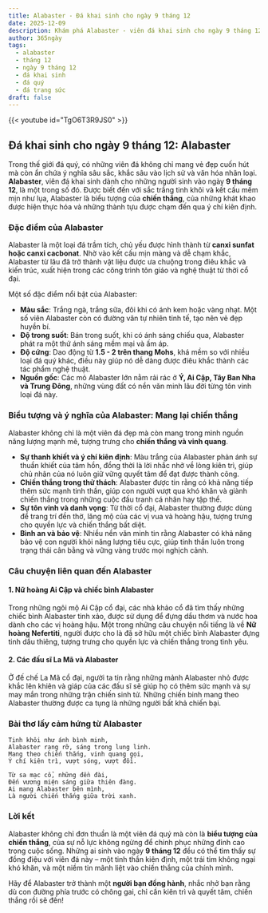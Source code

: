 ```yaml
---
title: Alabaster - Đá khai sinh cho ngày 9 tháng 12
date: 2025-12-09
description: Khám phá Alabaster - viên đá khai sinh cho ngày 9 tháng 12, biểu tượng của Mang lại chiến thắng. Cùng tìm hiểu ý nghĩa sâu sắc của viên đá độc đáo này.
author: 365ngày
tags:
  - alabaster
  - tháng 12
  - ngày 9 tháng 12
  - đá khai sinh
  - đá quý
  - đá trang sức
draft: false
---
```


{{< youtube id="TgO6T3R9JS0" >}}

## Đá khai sinh cho ngày 9 tháng 12: Alabaster

Trong thế giới đá quý, có những viên đá không chỉ mang vẻ đẹp cuốn hút mà còn ẩn chứa ý nghĩa sâu sắc, khắc sâu vào lịch sử và văn hóa nhân loại. **Alabaster**, viên đá khai sinh dành cho những người sinh vào ngày **9 tháng 12**, là một trong số đó. Được biết đến với sắc trắng tinh khôi và kết cấu mềm mịn như lụa, Alabaster là biểu tượng của **chiến thắng**, của những khát khao được hiện thực hóa và những thành tựu được chạm đến qua ý chí kiên định.

### Đặc điểm của Alabaster

Alabaster là một loại đá trầm tích, chủ yếu được hình thành từ **canxi sunfat hoặc canxi cacbonat**. Nhờ vào kết cấu mịn màng và dễ chạm khắc, Alabaster từ lâu đã trở thành vật liệu được ưa chuộng trong điêu khắc và kiến trúc, xuất hiện trong các công trình tôn giáo và nghệ thuật từ thời cổ đại.

Một số đặc điểm nổi bật của Alabaster:

- **Màu sắc**: Trắng ngà, trắng sữa, đôi khi có ánh kem hoặc vàng nhạt. Một số viên Alabaster còn có đường vân tự nhiên tinh tế, tạo nên vẻ đẹp huyền bí.
- **Độ trong suốt**: Bán trong suốt, khi có ánh sáng chiếu qua, Alabaster phát ra một thứ ánh sáng mềm mại và ấm áp.
- **Độ cứng**: Dao động từ **1.5 - 2 trên thang Mohs**, khá mềm so với nhiều loại đá quý khác, điều này giúp nó dễ dàng được điêu khắc thành các tác phẩm nghệ thuật.
- **Nguồn gốc**: Các mỏ Alabaster lớn nằm rải rác ở **Ý, Ai Cập, Tây Ban Nha và Trung Đông**, những vùng đất có nền văn minh lâu đời từng tôn vinh loại đá này.

### Biểu tượng và ý nghĩa của Alabaster: Mang lại chiến thắng

Alabaster không chỉ là một viên đá đẹp mà còn mang trong mình nguồn năng lượng mạnh mẽ, tượng trưng cho **chiến thắng và vinh quang**.

- **Sự thanh khiết và ý chí kiên định**: Màu trắng của Alabaster phản ánh sự thuần khiết của tâm hồn, đồng thời là lời nhắc nhở về lòng kiên trì, giúp chủ nhân của nó luôn giữ vững quyết tâm để đạt được thành công.
- **Chiến thắng trong thử thách**: Alabaster được tin rằng có khả năng tiếp thêm sức mạnh tinh thần, giúp con người vượt qua khó khăn và giành chiến thắng trong những cuộc đấu tranh cá nhân hay tập thể.
- **Sự tôn vinh và danh vọng**: Từ thời cổ đại, Alabaster thường được dùng để trang trí đền thờ, lăng mộ của các vị vua và hoàng hậu, tượng trưng cho quyền lực và chiến thắng bất diệt.
- **Bình an và bảo vệ**: Nhiều nền văn minh tin rằng Alabaster có khả năng bảo vệ con người khỏi năng lượng tiêu cực, giúp tinh thần luôn trong trạng thái cân bằng và vững vàng trước mọi nghịch cảnh.

### Câu chuyện liên quan đến Alabaster

#### 1. Nữ hoàng Ai Cập và chiếc bình Alabaster

Trong những ngôi mộ Ai Cập cổ đại, các nhà khảo cổ đã tìm thấy những chiếc bình Alabaster tinh xảo, được sử dụng để đựng dầu thơm và nước hoa dành cho các vị hoàng hậu. Một trong những câu chuyện nổi tiếng là về **Nữ hoàng Nefertiti**, người được cho là đã sở hữu một chiếc bình Alabaster đựng tinh dầu thiêng, tượng trưng cho quyền lực và chiến thắng trong tình yêu.

#### 2. Các đấu sĩ La Mã và Alabaster

Ở đế chế La Mã cổ đại, người ta tin rằng những mảnh Alabaster nhỏ được khắc lên khiên và giáp của các đấu sĩ sẽ giúp họ có thêm sức mạnh và sự may mắn trong những trận chiến sinh tử. Những chiến binh mang theo Alabaster thường được ca tụng là những người bất khả chiến bại.

### Bài thơ lấy cảm hứng từ Alabaster

	Tinh khôi như ánh bình minh,  
	Alabaster rạng rỡ, sáng trong lung linh.  
	Mang theo chiến thắng, vinh quang gọi,  
	Ý chí kiên trì, vượt sóng, vượt đồi.
	
	Từ sa mạc cổ, những đền đài,  
	Đến vương miện sáng giữa thiên đàng.  
	Ai mang Alabaster bên mình,  
	Là người chiến thắng giữa trời xanh.

### Lời kết

Alabaster không chỉ đơn thuần là một viên đá quý mà còn là **biểu tượng của chiến thắng**, của sự nỗ lực không ngừng để chinh phục những đỉnh cao trong cuộc sống. Những ai sinh vào ngày **9 tháng 12** đều có thể tìm thấy sự đồng điệu với viên đá này – một tinh thần kiên định, một trái tim không ngại khó khăn, và một niềm tin mãnh liệt vào chiến thắng của chính mình.

Hãy để Alabaster trở thành một **người bạn đồng hành**, nhắc nhở bạn rằng dù con đường phía trước có chông gai, chỉ cần kiên trì và quyết tâm, chiến thắng rồi sẽ đến!